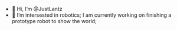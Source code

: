 - 👋 Hi, I’m @JustLantz
- 👀 I’m intersested in robotics;
I am currently working on finishing a prototype robot to show the world;


<!---
LantzVercher/LantzVercher is a ✨ special ✨ repository because its `README.md` (this file) appears on your GitHub profile.
You can click the Preview link to take a look at your changes.
--->
